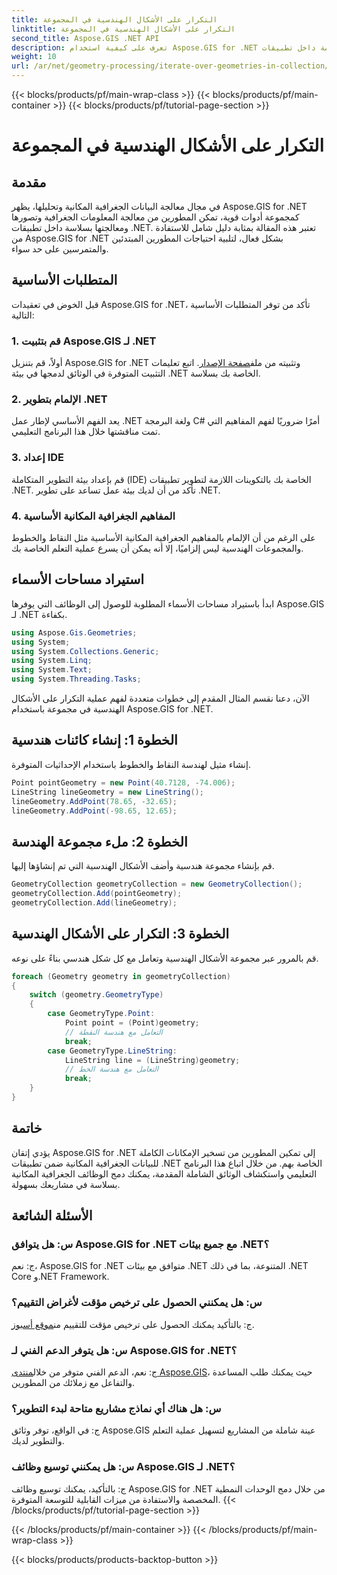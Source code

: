 ```yaml
---
title: التكرار على الأشكال الهندسية في المجموعة
linktitle: التكرار على الأشكال الهندسية في المجموعة
second_title: Aspose.GIS .NET API
description: تعرف على كيفية استخدام Aspose.GIS for .NET لمعالجة البيانات الجغرافية المكانية بسلاسة داخل تطبيقات .NET الخاصة بك.
weight: 10
url: /ar/net/geometry-processing/iterate-over-geometries-in-collection/
---
```


{{< blocks/products/pf/main-wrap-class >}}
{{< blocks/products/pf/main-container >}}
{{< blocks/products/pf/tutorial-page-section >}}

# التكرار على الأشكال الهندسية في المجموعة

## مقدمة
في مجال معالجة البيانات الجغرافية المكانية وتحليلها، يظهر Aspose.GIS for .NET كمجموعة أدوات قوية، تمكن المطورين من معالجة المعلومات الجغرافية وتصورها ومعالجتها بسلاسة داخل تطبيقات .NET. تعتبر هذه المقالة بمثابة دليل شامل للاستفادة من Aspose.GIS for .NET بشكل فعال، لتلبية احتياجات المطورين المبتدئين والمتمرسين على حد سواء.
## المتطلبات الأساسية
قبل الخوض في تعقيدات Aspose.GIS for .NET، تأكد من توفر المتطلبات الأساسية التالية:
### 1. قم بتثبيت Aspose.GIS لـ .NET
 أولاً، قم بتنزيل Aspose.GIS for .NET وتثبيته من ملف[صفحة الإصدار](https://releases.aspose.com/gis/net/). اتبع تعليمات التثبيت المتوفرة في الوثائق لدمجها في بيئة .NET الخاصة بك بسلاسة.
### 2. الإلمام بتطوير .NET
يعد الفهم الأساسي لإطار عمل .NET ولغة البرمجة C# أمرًا ضروريًا لفهم المفاهيم التي تمت مناقشتها خلال هذا البرنامج التعليمي.
### 3. إعداد IDE
قم بإعداد بيئة التطوير المتكاملة (IDE) الخاصة بك بالتكوينات اللازمة لتطوير تطبيقات .NET. تأكد من أن لديك بيئة عمل تساعد على تطوير .NET.
### 4. المفاهيم الجغرافية المكانية الأساسية
على الرغم من أن الإلمام بالمفاهيم الجغرافية المكانية الأساسية مثل النقاط والخطوط والمجموعات الهندسية ليس إلزاميًا، إلا أنه يمكن أن يسرع عملية التعلم الخاصة بك.

## استيراد مساحات الأسماء
ابدأ باستيراد مساحات الأسماء المطلوبة للوصول إلى الوظائف التي يوفرها Aspose.GIS لـ .NET بكفاءة.

```csharp
using Aspose.Gis.Geometries;
using System;
using System.Collections.Generic;
using System.Linq;
using System.Text;
using System.Threading.Tasks;
```


الآن، دعنا نقسم المثال المقدم إلى خطوات متعددة لفهم عملية التكرار على الأشكال الهندسية في مجموعة باستخدام Aspose.GIS for .NET.
## الخطوة 1: إنشاء كائنات هندسية
إنشاء مثيل لهندسة النقاط والخطوط باستخدام الإحداثيات المتوفرة.
```csharp
Point pointGeometry = new Point(40.7128, -74.006);
LineString lineGeometry = new LineString();
lineGeometry.AddPoint(78.65, -32.65);
lineGeometry.AddPoint(-98.65, 12.65);
```
## الخطوة 2: ملء مجموعة الهندسة
قم بإنشاء مجموعة هندسية وأضف الأشكال الهندسية التي تم إنشاؤها إليها.
```csharp
GeometryCollection geometryCollection = new GeometryCollection();
geometryCollection.Add(pointGeometry);
geometryCollection.Add(lineGeometry);
```
## الخطوة 3: التكرار على الأشكال الهندسية
قم بالمرور عبر مجموعة الأشكال الهندسية وتعامل مع كل شكل هندسي بناءً على نوعه.
```csharp
foreach (Geometry geometry in geometryCollection)
{
    switch (geometry.GeometryType)
    {
        case GeometryType.Point:
            Point point = (Point)geometry;
            // التعامل مع هندسة النقطة
            break;
        case GeometryType.LineString:
            LineString line = (LineString)geometry;
            // التعامل مع هندسة الخط
            break;
    }
}
```

## خاتمة
يؤدي إتقان Aspose.GIS for .NET إلى تمكين المطورين من تسخير الإمكانات الكاملة للبيانات الجغرافية المكانية ضمن تطبيقات .NET الخاصة بهم. من خلال اتباع هذا البرنامج التعليمي واستكشاف الوثائق الشاملة المقدمة، يمكنك دمج الوظائف الجغرافية المكانية بسلاسة في مشاريعك بسهولة.
## الأسئلة الشائعة
### س: هل يتوافق Aspose.GIS for .NET مع جميع بيئات .NET؟
ج: نعم، Aspose.GIS for .NET متوافق مع بيئات .NET المتنوعة، بما في ذلك .NET Core و.NET Framework.
### س: هل يمكنني الحصول على ترخيص مؤقت لأغراض التقييم؟
 ج: بالتأكيد يمكنك الحصول على ترخيص مؤقت للتقييم من[موقع أسبوز](https://purchase.aspose.com/temporary-license/).
### س: هل يتوفر الدعم الفني لـ Aspose.GIS for .NET؟
 ج: نعم، الدعم الفني متوفر من خلال[منتدى Aspose.GIS](https://forum.aspose.com/c/gis/33)، حيث يمكنك طلب المساعدة والتفاعل مع زملائك من المطورين.
### س: هل هناك أي نماذج مشاريع متاحة لبدء التطوير؟
ج: في الواقع، توفر وثائق Aspose.GIS عينة شاملة من المشاريع لتسهيل عملية التعلم والتطوير لديك.
### س: هل يمكنني توسيع وظائف Aspose.GIS لـ .NET؟
ج: بالتأكيد، يمكنك توسيع وظائف Aspose.GIS for .NET من خلال دمج الوحدات النمطية المخصصة والاستفادة من ميزات القابلية للتوسعة المتوفرة.
{{< /blocks/products/pf/tutorial-page-section >}}

{{< /blocks/products/pf/main-container >}}
{{< /blocks/products/pf/main-wrap-class >}}

{{< blocks/products/products-backtop-button >}}
